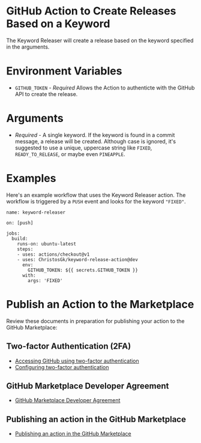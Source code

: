 # GitHub Action to Create Releases Based on a Keyword
The Keyword Releaser will create a release based on the keyword specified in the arguments.

# Environment Variables
- `GITHUB_TOKEN` - _Required_ Allows the Action to authenticte with the GitHub API to create the release.

# Arguments
- _Required_ - A single keyword.  If the keyword is found in a commit message, a release will be created.  Although case is ignored, it's suggested to use a unique, uppercase string like `FIXED`, `READY_TO_RELEASE`, or maybe even `PINEAPPLE`.

# Examples
Here's an example workflow that uses the Keyword Releaser action.  The workflow is triggered by a `PUSH` event and looks for the keyword `"FIXED"`.

```
name: keyword-releaser

on: [push]

jobs:
  build:
    runs-on: ubuntu-latest
    steps:
    - uses: actions/checkout@v1
    - uses: ChristosGk/keyword-release-action@dev
      env:
        GITHUB_TOKEN: ${{ secrets.GITHUB_TOKEN }}
      with:
        args: 'FIXED'
```
# Publish an Action to the Marketplace

Review these documents in preparation for publishing your action to the GitHub Marketplace:

## Two-factor Authentication (2FA)
- [Accessing GitHub using two-factor authentication](https://help.github.com/en/articles/about-two-factor-authentication)
- [Configuring two-factor authentication](https://help.github.com/en/articles/configuring-two-factor-authentication)

## GitHub Marketplace Developer Agreement
- [GitHub Marketplace Developer Agreement](https://help.github.com/en/articles/github-marketplace-developer-agreement)

## Publishing an action in the GitHub Marketplace
- [Publishing an action in the GitHub Marketplace](https://developer.github.com/marketplace/actions/publishing-an-action-in-the-github-marketplace/)
